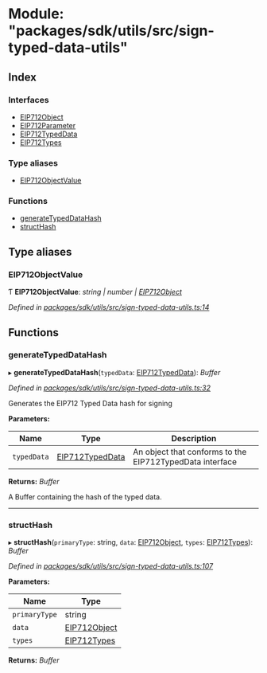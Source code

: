 # Module: "packages/sdk/utils/src/sign-typed-data-utils"

## Index

### Interfaces

* [EIP712Object](../interfaces/_packages_sdk_utils_src_sign_typed_data_utils_.eip712object.md)
* [EIP712Parameter](../interfaces/_packages_sdk_utils_src_sign_typed_data_utils_.eip712parameter.md)
* [EIP712TypedData](../interfaces/_packages_sdk_utils_src_sign_typed_data_utils_.eip712typeddata.md)
* [EIP712Types](../interfaces/_packages_sdk_utils_src_sign_typed_data_utils_.eip712types.md)

### Type aliases

* [EIP712ObjectValue](_packages_sdk_utils_src_sign_typed_data_utils_.md#eip712objectvalue)

### Functions

* [generateTypedDataHash](_packages_sdk_utils_src_sign_typed_data_utils_.md#generatetypeddatahash)
* [structHash](_packages_sdk_utils_src_sign_typed_data_utils_.md#structhash)

## Type aliases

###  EIP712ObjectValue

Ƭ **EIP712ObjectValue**: *string | number | [EIP712Object](../interfaces/_packages_sdk_utils_src_sign_typed_data_utils_.eip712object.md)*

*Defined in [packages/sdk/utils/src/sign-typed-data-utils.ts:14](https://github.com/medhak1/celo-monorepo/blob/master/packages/sdk/utils/src/sign-typed-data-utils.ts#L14)*

## Functions

###  generateTypedDataHash

▸ **generateTypedDataHash**(`typedData`: [EIP712TypedData](../interfaces/_packages_sdk_utils_src_sign_typed_data_utils_.eip712typeddata.md)): *Buffer*

*Defined in [packages/sdk/utils/src/sign-typed-data-utils.ts:32](https://github.com/medhak1/celo-monorepo/blob/master/packages/sdk/utils/src/sign-typed-data-utils.ts#L32)*

Generates the EIP712 Typed Data hash for signing

**Parameters:**

Name | Type | Description |
------ | ------ | ------ |
`typedData` | [EIP712TypedData](../interfaces/_packages_sdk_utils_src_sign_typed_data_utils_.eip712typeddata.md) | An object that conforms to the EIP712TypedData interface |

**Returns:** *Buffer*

A Buffer containing the hash of the typed data.

___

###  structHash

▸ **structHash**(`primaryType`: string, `data`: [EIP712Object](../interfaces/_packages_sdk_utils_src_sign_typed_data_utils_.eip712object.md), `types`: [EIP712Types](../interfaces/_packages_sdk_utils_src_sign_typed_data_utils_.eip712types.md)): *Buffer*

*Defined in [packages/sdk/utils/src/sign-typed-data-utils.ts:107](https://github.com/medhak1/celo-monorepo/blob/master/packages/sdk/utils/src/sign-typed-data-utils.ts#L107)*

**Parameters:**

Name | Type |
------ | ------ |
`primaryType` | string |
`data` | [EIP712Object](../interfaces/_packages_sdk_utils_src_sign_typed_data_utils_.eip712object.md) |
`types` | [EIP712Types](../interfaces/_packages_sdk_utils_src_sign_typed_data_utils_.eip712types.md) |

**Returns:** *Buffer*
